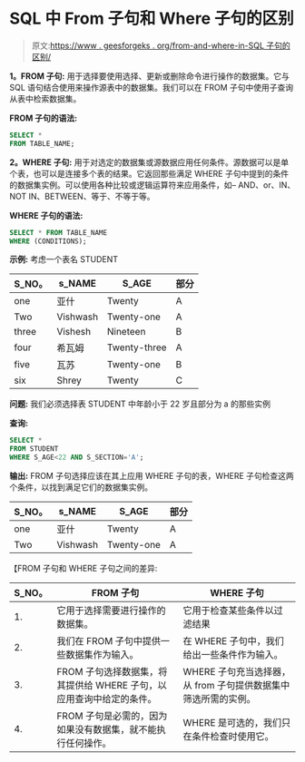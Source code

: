 # SQL 中 From 子句和 Where 子句的区别

> 原文:[https://www . geesforgeks . org/from-and-where-in-SQL 子句的区别/](https://www.geeksforgeeks.org/difference-between-from-and-where-clause-in-sql/)

**1。FROM 子句:**
用于选择要使用选择、更新或删除命令进行操作的数据集。它与 SQL 语句结合使用来操作源表中的数据集。我们可以在 FROM 子句中使用子查询从表中检索数据集。

**FROM 子句的语法:**

```sql
SELECT * 
FROM TABLE_NAME; 
```

**2。WHERE 子句:**
用于对选定的数据集或源数据应用任何条件。源数据可以是单个表，也可以是连接多个表的结果。它返回那些满足 WHERE 子句中提到的条件的数据集实例。可以使用各种比较或逻辑运算符来应用条件，如–
AND、or、IN、NOT IN、BETWEEN、等于、不等于等。

**WHERE 子句的语法:**

```sql
SELECT * FROM TABLE_NAME
WHERE (CONDITIONS); 
```

**示例:**
考虑一个表名 STUDENT

<center>

| S_NO。 | s_NAME | S_AGE | 部分 |
| --- | --- | --- | --- |
| one | 亚什 | Twenty | A |
| Two | Vishwash | Twenty-one | A |
| three | Vishesh | Nineteen | B |
| four | 希瓦姆 | Twenty-three | A |
| five | 瓦苏 | Twenty-one | B |
| six | Shrey | Twenty | C |

</center>

**问题:**
我们必须选择表 STUDENT 中年龄小于 22 岁且部分为 a 的那些实例

**查询:**

```sql
SELECT * 
FROM STUDENT 
WHERE S_AGE<22 AND S_SECTION='A'; 
```

**输出:**
FROM 子句选择应该在其上应用 WHERE 子句的表，WHERE 子句检查这两个条件，以找到满足它们的数据集实例。

<center>

| S_NO。 | s_NAME | S_AGE | 部分 |
| --- | --- | --- | --- |
| one | 亚什 | Twenty | A |
| Two | Vishwash | Twenty-one | A |

</center>

【FROM 子句和 WHERE 子句之间的差异:

<center>

| S_NO。 | FROM 子句 | WHERE 子句 |
| --- | --- | --- |
| 1. | 它用于选择需要进行操作的数据集。 | 它用于检查某些条件以过滤结果 |
| 2. | 我们在 FROM 子句中提供一些数据集作为输入。 | 在 WHERE 子句中，我们给出一些条件作为输入。 |
| 3. | FROM 子句选择数据集，将其提供给 WHERE 子句，以应用查询中给定的条件。 | WHERE 子句充当选择器，从 from 子句提供数据集中筛选所需的实例。 |
| 4. | FROM 子句是必需的，因为如果没有数据集，就不能执行任何操作。 | WHERE 是可选的，我们只在条件检查时使用它。 |

</center>